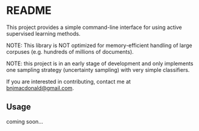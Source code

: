 # README

This project provides a simple command-line interface for using active supervised learning methods.

NOTE: This library is NOT optimized for memory-efficient handling of large corpuses (e.g. hundreds of millions of documents).

NOTE: this project is in an early stage of development and only implements one sampling strategy (uncertainty sampling) with very simple classifiers.

If you are interested in contributing, contact me at bnjmacdonald@gmail.com.

## Usage

coming soon...